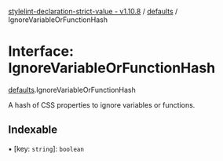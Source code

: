 [stylelint-declaration-strict-value - v1.10.8](../README.md) / [defaults](../modules/defaults.md) / IgnoreVariableOrFunctionHash

# Interface: IgnoreVariableOrFunctionHash

[defaults](../modules/defaults.md).IgnoreVariableOrFunctionHash

A hash of CSS properties to ignore variables or functions.

## Indexable

▪ [key: `string`]: `boolean`
